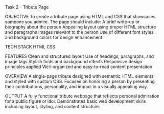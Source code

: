 Task 2 – Tribute Page

OBJECTIVE
To create a tribute page using HTML and CSS that showcases someone you admire.
The page should include:
A brief write-up or biography about the person
Appealing layout using proper HTML structure and paragraphs
Images relevant to the person
Use of different font styles and background colors for design enhancement

TECH STACK
HTML
CSS

FEATURES
Clean and structured layout
Use of headings, paragraphs, and image tags
Stylish fonts and background effects
Responsive design principles applied
Well-organized and easy-to-read content presentation

OVERVIEW
A single-page tribute designed with semantic HTML elements and styled with custom CSS.
Focuses on honoring a person by presenting their contributions, personality, and impact in a visually appealing way.

OUTPUT
A fully functional tribute webpage that reflects personal admiration for a public figure or idol.
Demonstrates basic web development skills including layout, styling, and content structure.

